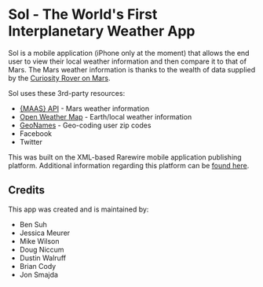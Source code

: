 # Sol - The World's First Interplanetary Weather App

Sol is a mobile application (iPhone only at the moment) that allows the end user to view their local weather information and then compare it to that of Mars. The Mars weather information is thanks to the wealth of data supplied by the [Curiosity Rover on Mars](http://en.wikipedia.org/wiki/Curiosity_%28rover%29).

Sol uses these 3rd-party resources:

* [{MAAS} API](https://github.com/ingenology/mars_weather_api) - Mars weather information
* [Open Weather Map](http://openweathermap.org/) - Earth/local weather information
* [GeoNames](http://www.geonames.org/) - Geo-coding user zip codes
* Facebook
* Twitter

This was built on the XML-based Rarewire mobile application publishing platform. Additional information regarding this platform can be [found here](http://rarewire.com/).

## Credits ##

This app was created and is maintained by:

* Ben Suh
* Jessica Meurer
* Mike Wilson
* Doug Niccum
* Dustin Walruff
* Brian Cody
* Jon Smajda
